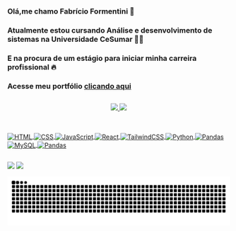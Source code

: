 ### Olá,me chamo Fabrício Formentini 👋
### Atualmente estou cursando Análise e desenvolvimento de sistemas na Universidade CeSumar 👨‍🎓
### E na procura de um estágio para iniciar minha carreira profissional 🔥
### Acesse meu portfólio <a href="https://formentiniportfolio.netlify.app/" target ="_blank">clicando aqui</a>

## 

<div align="center">
  <a href="https://github.com/fformentini">
  <img height="180em" src="https://github-readme-stats.vercel.app/api?username=fformentini&show_icons=true&theme=dracula&include_all_commits=true&count_private=true"/>
  <img height="180em" src="https://github-readme-stats.vercel.app/api/top-langs/?username=fformentini&layout=compact&langs_count=7&theme=dracula"/>
</div>

##

<div style="display: inline_block"><br>
  <img align="center" alt="HTML" height="60" width="110" src="https://cdn.jsdelivr.net/gh/devicons/devicon@latest/icons/html5/html5-original-wordmark.svg">
  <img align="center" alt="CSS" height="60" width="110" src="https://cdn.jsdelivr.net/gh/devicons/devicon@latest/icons/css3/css3-original-wordmark.svg">
  <img align="center" alt="JavaScript" height="60" width="110" src="https://cdn.jsdelivr.net/gh/devicons/devicon@latest/icons/javascript/javascript-original.svg">
  <img align="center" alt="React" height="60" width="110" src="https://cdn.jsdelivr.net/gh/devicons/devicon@latest/icons/react/react-original.svg" >       
  <img align="center" alt="TailwindCSS" height="60" width="110" src="https://cdn.jsdelivr.net/gh/devicons/devicon@latest/icons/tailwindcss/tailwindcss-original-wordmark.svg">
  <img align="center" alt="Python" height="60" width="110" src="https://cdn.jsdelivr.net/gh/devicons/devicon/icons/python/python-original-wordmark.svg" >
  <img align="center" alt="Pandas" height="60" width="110" src="https://cdn.jsdelivr.net/gh/devicons/devicon/icons/pandas/pandas-original-wordmark.svg">
  <img align="center" alt="MySQL" height="60" width="110" src="https://cdn.jsdelivr.net/gh/devicons/devicon@latest/icons/mysql/mysql-plain-wordmark.svg">
  <img align="center" alt="Pandas" height="60" width="110" src="https://cdn.jsdelivr.net/gh/devicons/devicon@latest/icons/git/git-original-wordmark.svg">
    
</div>

##

<div> 
  <a href="https://www.instagram.com/formentinii/?hl=pt-br" target="_blank"><img src="https://img.shields.io/badge/Instagram-E4405F?style=for-the-badge&logo=instagram&logoColor=white" target="_blank"></a>
  <a href="https://www.linkedin.com/in/fformentini/" target="_blank"><img src="https://img.shields.io/badge/LinkedIn-0077B5?style=for-the-badge&logo=linkedin&logoColor=white" target="_blank"></a>
  
![Snake animation](https://raw.githubusercontent.com/fabriciohof/fabriciohof/output/github-contribution-grid-snake.svg)


  
</div>
  

